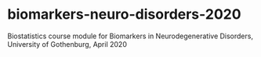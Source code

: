 # biomarkers-neuro-disorders-2020
Biostatistics course module for Biomarkers in Neurodegenerative Disorders, University of Gothenburg, April 2020
